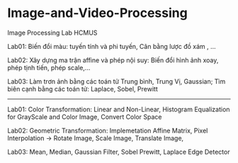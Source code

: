 # Image-and-Video-Processing
Image Processing Lab HCMUS 

Lab01: Biến đổi màu: tuyến tính và phi tuyến, Cân bằng lược đồ xám , ...

Lab02: Xây dựng ma trận affine và phép nội suy: Biến đổi hình ảnh  xoay, phép tịnh tiến, phép scale,...

Lab03: Làm trơn ảnh bằng các toán tử Trung bình, Trung Vị, Gaussian; Tìm biên cạnh bằng các toán tử: Laplace, Sobel, Prewitt

------------------------------------------------------------------------------------------------------------------------

Lab01: Color Transformation: Linear and Non-Linear, Histogram Equalization for GrayScale and Color Image, Convert Color Space

Lab02: Geometric Transformation: Implemetation Affine Matrix, Pixel Interpolation -> Rotate Image, Scale Image, Translate Image,

Lab03: Mean, Median, Gaussian Filter, Sobel Prewitt, Laplace Edge Detector 

